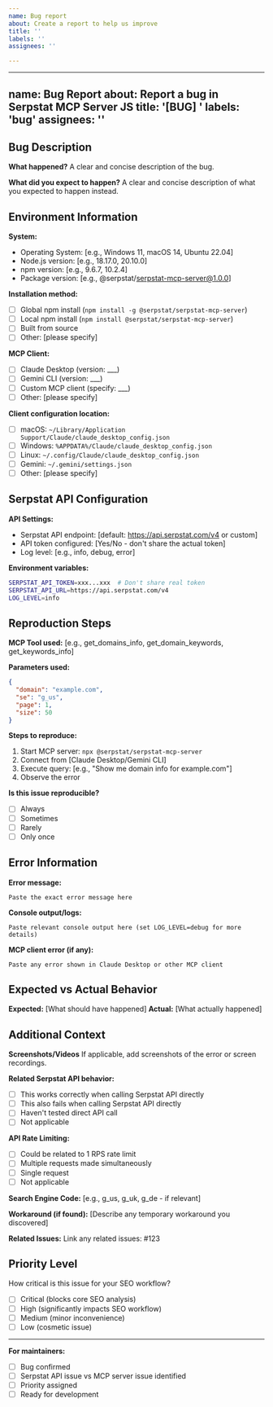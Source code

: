 ```yaml
---
name: Bug report
about: Create a report to help us improve
title: ''
labels: ''
assignees: ''

---
```


---
name: Bug Report
about: Report a bug in Serpstat MCP Server JS
title: '[BUG] '
labels: 'bug'
assignees: ''
---

## Bug Description
**What happened?**
A clear and concise description of the bug.

**What did you expect to happen?**
A clear and concise description of what you expected to happen instead.

## Environment Information
**System:**
- Operating System: [e.g., Windows 11, macOS 14, Ubuntu 22.04]
- Node.js version: [e.g., 18.17.0, 20.10.0]
- npm version: [e.g., 9.6.7, 10.2.4]
- Package version: [e.g., @serpstat/serpstat-mcp-server@1.0.0]

**Installation method:**
- [ ] Global npm install (`npm install -g @serpstat/serpstat-mcp-server`)
- [ ] Local npm install (`npm install @serpstat/serpstat-mcp-server`)
- [ ] Built from source
- [ ] Other: [please specify]

**MCP Client:**
- [ ] Claude Desktop (version: ___)
- [ ] Gemini CLI (version: ___)
- [ ] Custom MCP client (specify: ___)
- [ ] Other: [please specify]

**Client configuration location:**
- [ ] macOS: `~/Library/Application Support/Claude/claude_desktop_config.json`
- [ ] Windows: `%APPDATA%/Claude/claude_desktop_config.json`
- [ ] Linux: `~/.config/Claude/claude_desktop_config.json`
- [ ] Gemini: `~/.gemini/settings.json`
- [ ] Other: [please specify]

## Serpstat API Configuration
**API Settings:**
- Serpstat API endpoint: [default: https://api.serpstat.com/v4 or custom]
- API token configured: [Yes/No - don't share the actual token]
- Log level: [e.g., info, debug, error]

**Environment variables:**
```bash
SERPSTAT_API_TOKEN=xxx...xxx  # Don't share real token
SERPSTAT_API_URL=https://api.serpstat.com/v4
LOG_LEVEL=info
```

## Reproduction Steps
**MCP Tool used:** [e.g., get_domains_info, get_domain_keywords, get_keywords_info]

**Parameters used:**
```json
{
  "domain": "example.com",
  "se": "g_us",
  "page": 1,
  "size": 50
}
```

**Steps to reproduce:**
1. Start MCP server: `npx @serpstat/serpstat-mcp-server`
2. Connect from [Claude Desktop/Gemini CLI]
3. Execute query: [e.g., "Show me domain info for example.com"]
4. Observe the error

**Is this issue reproducible?**
- [ ] Always
- [ ] Sometimes
- [ ] Rarely
- [ ] Only once

## Error Information
**Error message:**
```
Paste the exact error message here
```

**Console output/logs:**
```
Paste relevant console output here (set LOG_LEVEL=debug for more details)
```

**MCP client error (if any):**
```
Paste any error shown in Claude Desktop or other MCP client
```

## Expected vs Actual Behavior
**Expected:** [What should have happened]
**Actual:** [What actually happened]

## Additional Context
**Screenshots/Videos**
If applicable, add screenshots of the error or screen recordings.

**Related Serpstat API behavior:**
- [ ] This works correctly when calling Serpstat API directly
- [ ] This also fails when calling Serpstat API directly
- [ ] Haven't tested direct API call
- [ ] Not applicable

**API Rate Limiting:**
- [ ] Could be related to 1 RPS rate limit
- [ ] Multiple requests made simultaneously
- [ ] Single request
- [ ] Not applicable

**Search Engine Code:** [e.g., g_us, g_uk, g_de - if relevant]

**Workaround (if found):**
[Describe any temporary workaround you discovered]

**Related Issues:**
Link any related issues: #123

## Priority Level
How critical is this issue for your SEO workflow?
- [ ] Critical (blocks core SEO analysis)
- [ ] High (significantly impacts SEO workflow)
- [ ] Medium (minor inconvenience)
- [ ] Low (cosmetic issue)

---
**For maintainers:**
- [ ] Bug confirmed
- [ ] Serpstat API issue vs MCP server issue identified
- [ ] Priority assigned
- [ ] Ready for development
